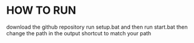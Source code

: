 # HOW TO RUN

download the github repository
run setup.bat
and then run start.bat
then change the path in the output shortcut to match your path

